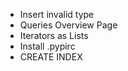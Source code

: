  * Insert invalid type
 * Queries Overview Page
 * Iterators as Lists
 * Install .pypirc
 * CREATE INDEX
